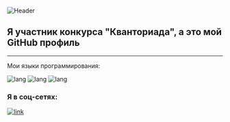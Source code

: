 ![Header](https://psv4.userapi.com/c856420/u256152315/docs/d9/2751221acc33/ezgif-5-50aca7cb1944.gif?extra=mlK3lubwmd4z3EHizXRVnzd-iMBmC3C5qwR74DMM0ypICtlHmse7DP2jc4HGSgQndW6eCkWLyYVjjW0LhMDjzvV4uVGDqetMa9tKfTtFpejUgTml2rW1t9hOuOfkW6E7RrqziJBFPzIIJA0BfsUg8KSfoaE-)


## Я участник конкурса "Кванториада", а это мой GitHub профиль

-----
Мои языки программирования:

![lang](https://img.shields.io/badge/Python-626462?style=for-the-badge&logo=python)
![lang](https://img.shields.io/badge/HTML-ffffff?style=for-the-badge&logo=HTML5)
![lang](https://img.shields.io/badge/JAVASCRIPT-5aa7ff?style=for-the-badge&logo=javascript)


### Я в соц-сетях:

[![link](https://img.shields.io/badge/Вконтакте-99b1c6?style=for-the-badge&logo=vk&link=http://left&link=https://vk.com/shtpst69)](https://vk.com/shtpst69)
